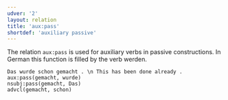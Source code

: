 ```yaml
---
udver: '2'
layout: relation
title: 'aux:pass'
shortdef: 'auxiliary passive'
---
```


The relation `aux:pass` is used for auxiliary verbs in passive constructions. In German this function is filled by the verb werden.

~~~ sdparse
Das wurde schon gemacht . \n This has been done already .
aux:pass(gemacht, wurde)
nsubj:pass(gemacht, Das)
advcl(gemacht, schon)
~~~

<!-- Interlanguage links updated Po lis 14 15:35:11 CET 2022 -->
